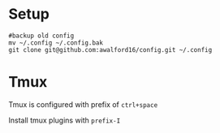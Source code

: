 # Setup

```
#backup old config
mv ~/.config ~/.config.bak
git clone git@github.com:awalford16/config.git ~/.config
```

# Tmux

Tmux is configured with prefix of `ctrl+space`

Install tmux plugins with `prefix-I`

